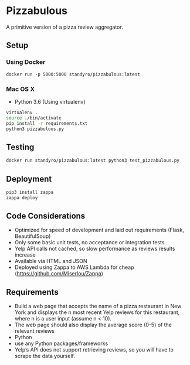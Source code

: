 # Pizzabulous

A primitive version of a pizza review aggregator.

## Setup

### Using Docker

`docker run -p 5000:5000 standyro/pizzabulous:latest`

### Mac OS X

- Python 3.6 (Using virtualenv)
```bash
virtualenv .
source ./bin/activate
pip install -r requirements.txt
python3 pizzabulous.py
```

## Testing

```bash
docker run standyro/pizzabulous:latest python3 test_pizzabulous.py
```

## Deployment

```bash
pip3 install zappa
zappa deploy
```

## Code Considerations

- Optimized for speed of development and laid out requirements (Flask, BeautifulSoup)
- Only some basic unit tests, no acceptance or integration tests
- Yelp API calls not cached, so slow performance as reviews results increase
- Available via HTML and JSON
- Deployed using Zappa to AWS Lambda for cheap (https://github.com/Miserlou/Zappa)

## Requirements

- Build a web page that accepts the name of a pizza restaurant in New York and displays the n most recent Yelp reviews for this restaurant, where n is a user input (assume n < 10).
- The web page should also display the average score (0-5) of the relevant reviews
- Python
- use any Python packages/frameworks
- Yelp’s API does not support retrieving reviews, so you will have to scrape the data yourself.
